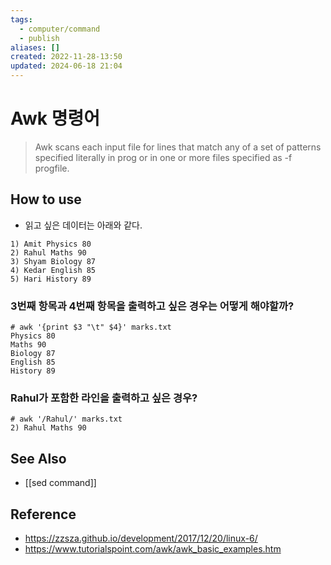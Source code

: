 ```yaml
---
tags:
  - computer/command
  - publish
aliases: []
created: 2022-11-28-13:50
updated: 2024-06-18 21:04
---
```

# Awk 명령어
> Awk scans each input file for lines that match any of a set of patterns specified literally in prog or in one or more files specified as -f progfile.

## How to use
- 읽고 싶은 데이터는 아래와 같다.
```
1) Amit Physics 80
2) Rahul Maths 90
3) Shyam Biology 87
4) Kedar English 85
5) Hari History 89
```

### 3번째 항목과 4번째 항목을 출력하고 싶은 경우는 어떻게 해야할까?
```shell
# awk '{print $3 "\t" $4}' marks.txt
Physics 80
Maths 90
Biology 87
English 85
History 89
```

### Rahul가 포함한 라인을 출력하고 싶은 경우?
```shell
# awk '/Rahul/' marks.txt
2) Rahul Maths 90
```

## See Also
- [[sed command]]

## Reference
- <https://zzsza.github.io/development/2017/12/20/linux-6/>
- <https://www.tutorialspoint.com/awk/awk_basic_examples.htm>
